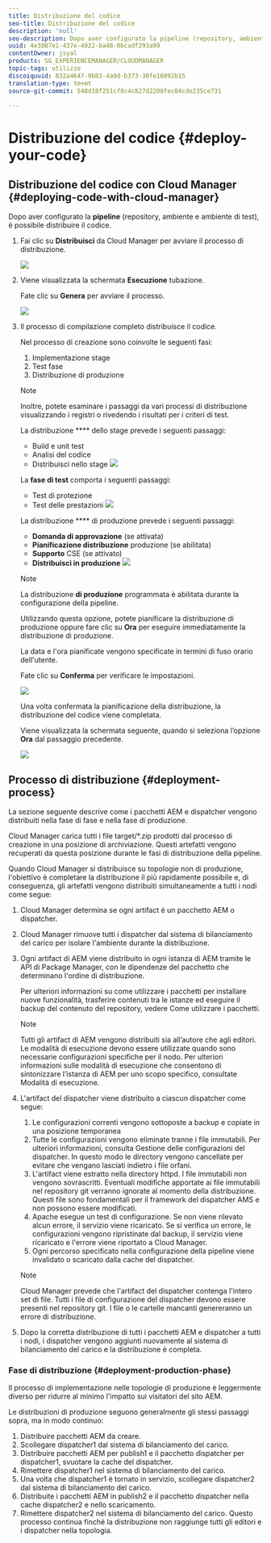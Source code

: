 ```yaml
---
title: Distribuzione del codice
seo-title: Distribuzione del codice
description: 'null'
seo-description: Dopo aver configurato la pipeline (repository, ambiente e ambiente di verifica), potete distribuire il codice. Segui questa pagina per saperne di più.
uuid: 4e3807e1-437e-4922-ba48-0bcadf293a99
contentOwner: jsyal
products: SG_EXPERIENCEMANAGER/CLOUDMANAGER
topic-tags: utilizzo
discoiquuid: 832a4647-9b83-4a9d-b373-30fe16092b15
translation-type: tm+mt
source-git-commit: 548d18f251cf8c4c827d2208fec04cde235ce731

---
```



# Distribuzione del codice {#deploy-your-code}

## Distribuzione del codice con Cloud Manager {#deploying-code-with-cloud-manager}

Dopo aver configurato la **pipeline** (repository, ambiente e ambiente di test), è possibile distribuire il codice.

1. Fai clic su **Distribuisci** da Cloud Manager per avviare il processo di distribuzione.

   ![](assets/Deploy1.png)

1. Viene visualizzata la schermata **Esecuzione** tubazione.

   Fate clic su **Genera** per avviare il processo.

   ![](assets/Deploy2.png)

1. Il processo di compilazione completo distribuisce il codice.

   Nel processo di creazione sono coinvolte le seguenti fasi:

   1. Implementazione stage
   1. Test fase
   1. Distribuzione di produzione
   >[!NOTE]
   >
   >Inoltre, potete esaminare i passaggi da vari processi di distribuzione visualizzando i registri o rivedendo i risultati per i criteri di test.

   La distribuzione **** dello stage prevede i seguenti passaggi:

   * Build e unit test
   * Analisi del codice
   * Distribuisci nello stage
   ![](assets/Stage_Deployment1.png)

   La **fase di test** comporta i seguenti passaggi:

   * Test di protezione
   * Test delle prestazioni
   ![](assets/Stage_Testing1.png)

   La distribuzione **** di produzione prevede i seguenti passaggi:

   * **Domanda di approvazione** (se attivata)
   * **Pianificazione distribuzione** produzione (se abilitata)
   * **Supporto** CSE (se attivato)
   * **Distribuisci in produzione**
   ![](assets/Prod_Deployment1.png)

   >[!NOTE]
   >
   >La distribuzione **di produzione** programmata è abilitata durante la configurazione della pipeline.
   >
   >
   >Utilizzando questa opzione, potete pianificare la distribuzione di produzione oppure fare clic su **Ora** per eseguire immediatamente la distribuzione di produzione.
   >
   >
   >La data e l'ora pianificate vengono specificate in termini di fuso orario dell'utente.
   >
   >
   >Fate clic su **Conferma** per verificare le impostazioni.

   ![](assets/Production_Deployment1.png)

   Una volta confermata la pianificazione della distribuzione, la distribuzione del codice viene completata.

   Viene visualizzata la schermata seguente, quando si seleziona l’opzione **Ora** dal passaggio precedente.

   ![](assets/Production_Deployment2.png)

## Processo di distribuzione {#deployment-process}

La sezione seguente descrive come i pacchetti AEM e dispatcher vengono distribuiti nella fase di fase e nella fase di produzione.

Cloud Manager carica tutti i file target/*.zip prodotti dal processo di creazione in una posizione di archiviazione.  Questi artefatti vengono recuperati da questa posizione durante le fasi di distribuzione della pipeline.

Quando Cloud Manager si distribuisce su topologie non di produzione, l'obiettivo è completare la distribuzione il più rapidamente possibile e, di conseguenza, gli artefatti vengono distribuiti simultaneamente a tutti i nodi come segue:

1. Cloud Manager determina se ogni artifact è un pacchetto AEM o dispatcher.
1. Cloud Manager rimuove tutti i dispatcher dal sistema di bilanciamento del carico per isolare l'ambiente durante la distribuzione.
1. Ogni artifact di AEM viene distribuito in ogni istanza di AEM tramite le API di Package Manager, con le dipendenze del pacchetto che determinano l'ordine di distribuzione.

   Per ulteriori informazioni su come utilizzare i pacchetti per installare nuove funzionalità, trasferire contenuti tra le istanze ed eseguire il backup del contenuto del repository, vedere Come utilizzare i pacchetti.

   >[!NOTE]
   >
   >Tutti gli artifact di AEM vengono distribuiti sia all’autore che agli editori. Le modalità di esecuzione devono essere utilizzate quando sono necessarie configurazioni specifiche per il nodo. Per ulteriori informazioni sulle modalità di esecuzione che consentono di sintonizzare l’istanza di AEM per uno scopo specifico, consultate Modalità di esecuzione.

1. L'artifact del dispatcher viene distribuito a ciascun dispatcher come segue:

   1. Le configurazioni correnti vengono sottoposte a backup e copiate in una posizione temporanea
   1. Tutte le configurazioni vengono eliminate tranne i file immutabili. Per ulteriori informazioni, consulta Gestione delle configurazioni del dispatcher. In questo modo le directory vengono cancellate per evitare che vengano lasciati indietro i file orfani.
   1. L'artifact viene estratto nella directory httpd.  I file immutabili non vengono sovrascritti. Eventuali modifiche apportate ai file immutabili nel repository git verranno ignorate al momento della distribuzione.  Questi file sono fondamentali per il framework del dispatcher AMS e non possono essere modificati.
   1. Apache esegue un test di configurazione. Se non viene rilevato alcun errore, il servizio viene ricaricato. Se si verifica un errore, le configurazioni vengono ripristinate dal backup, il servizio viene ricaricato e l'errore viene riportato a Cloud Manager.
   1. Ogni percorso specificato nella configurazione della pipeline viene invalidato o scaricato dalla cache del dispatcher.
   >[!NOTE]
   >
   >Cloud Manager prevede che l'artifact del dispatcher contenga l'intero set di file.  Tutti i file di configurazione del dispatcher devono essere presenti nel repository git. I file o le cartelle mancanti genereranno un errore di distribuzione.

1. Dopo la corretta distribuzione di tutti i pacchetti AEM e dispatcher a tutti i nodi, i dispatcher vengono aggiunti nuovamente al sistema di bilanciamento del carico e la distribuzione è completa.

### Fase di distribuzione {#deployment-production-phase}

Il processo di implementazione nelle topologie di produzione è leggermente diverso per ridurre al minimo l'impatto sui visitatori del sito AEM.

Le distribuzioni di produzione seguono generalmente gli stessi passaggi sopra, ma in modo continuo:

1. Distribuire pacchetti AEM da creare.
1. Scollegare dispatcher1 dal sistema di bilanciamento del carico.
1. Distribuire pacchetti AEM per publish1 e il pacchetto dispatcher per dispatcher1, svuotare la cache del dispatcher.
1. Rimettere dispatcher1 nel sistema di bilanciamento del carico.
1. Una volta che dispatcher1 è tornato in servizio, scollegare dispatcher2 dal sistema di bilanciamento del carico.
1. Distribuite i pacchetti AEM in publish2 e il pacchetto dispatcher nella cache dispatcher2 e nello scaricamento.
1. Rimettere dispatcher2 nel sistema di bilanciamento del carico.
Questo processo continua finché la distribuzione non raggiunge tutti gli editori e i dispatcher nella topologia.


